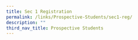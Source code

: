 ```yaml
---
title: Sec 1 Registration
permalink: /links/Prospective-Students/sec1-reg/
description: ""
third_nav_title: Prospective Students
---
```

